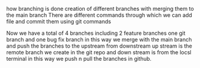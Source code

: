 how branching is done creation of different branches with merging them to the main branch
There are different commands through which we can add file and commit them using git commands

Now we have a total of 4 branches including 2 feature branches one git branch and one bug fix branch in this way we merge with the main branch and push the branches to the upstream from downstream 
up stream is the remote branch we create in the git repo and down stream is from the locsl terminal
in this way we push n pull the branches in github.
